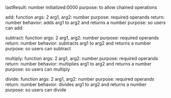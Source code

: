lastResult: number
    initialized:0000
    purpose: to allow chained operations

add: function
    args: 2
        arg1, arg2: number
            purpose: required operands
    return: number
    behavior: adds arg1 to arg2 and returns a number
    purpose: so users can add

subtract: function
    args: 2
        arg1, arg2: number
            purpose: required operands
    return: number
    behavior: subtracts arg1 to arg2 and returns a number
    purpose: so users can subtract

multiply: function
    args: 2
        arg1, arg2: number
            purpose: required operands
    return: number
    behavior: multiplies arg1 to arg2 and returns a number
    purpose: so users can multiply

divide: function
    args: 2
        arg1, arg2: number
            purpose: required operands
    return: number
    behavior: divides arg1 to arg2 and returns a number
    purpose: so users can divide